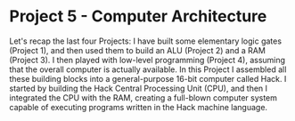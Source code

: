 # Project 5 - Computer Architecture
Let's recap the last four Projects: I have built some elementary logic gates (Project 1), and then used them to build an ALU (Project 2) and a RAM (Project 3). 
I then played with low-level programming (Project 4), assuming that the overall computer is actually available. 
In this Project I assembled all these building blocks into a general-purpose 16-bit computer called Hack. 
I started by building the Hack Central Processing Unit (CPU), and then I integrated the CPU with the RAM, creating a full-blown computer system capable of executing programs written in the Hack machine language.
